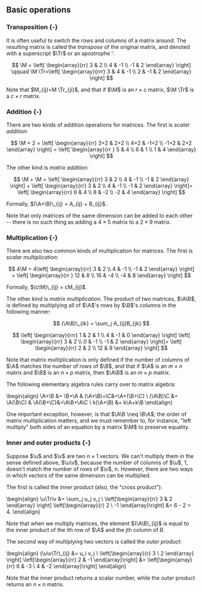 ## Basic operations

### Transposition {-}

It is often useful to switch the rows and columns of a matrix around.  The resulting matrix is called the *transpose* of the original matrix, and denoted with a superscript $\Tr$ or an apostrophe $'$:

$$ \M = \left[ \begin{array}{rr}
3 & 2 \\
4 & -1 \\
-1 & 2
\end{array} \right]
\qquad
\M \Tr=\left[ \begin{array}{rrr}
3 & 4 & -1 \\
2 & -1 & 2
\end{array} \right] $$

Note that $M_{ij}=M \Tr_{ji}$, and that if $\M$ is an $r \times c$ matrix, $\M \Tr$ is a $c \times r$ matrix.

### Addition {-}

There are two kinds of addition operations for matrices.  The first is *scalar addition*:

$$ \M + 2 = \left[ \begin{array}{rr}
3+2 & 2+2 \\
4+2 & -1+2 \\
-1+2 & 2+2
\end{array} \right] =
\left[ \begin{array}{rr }
5 & 4 \\
6 & 1 \\
1 & 4
\end{array} \right] $$

The other kind is *matrix addition*:

$$ \M + \M = \left[ \begin{array}{rr}
3 & 2 \\
4 & -1 \\
-1 & 2
\end{array} \right] + \left[ \begin{array}{rr}
3 & 2 \\
4 & -1 \\
-1 & 2
\end{array} \right]= \left[ \begin{array}{rr}
6 & 4 \\
8 & -2 \\
-2 & 4
\end{array} \right] $$

Formally, $(\A+\B)\_{ij} = A_{ij} + B_{ij}$.

Note that only matrices of the same dimension can be added to each other -- there is no such thing as adding a $4 \times 5$ matrix to a $2 \times 9$ matrix.

### Multiplication {-}

There are also two common kinds of multiplication for matrices.  The first is *scalar multiplication*:

$$ 4\M = 4\left[ \begin{array}{rr}
3 & 2 \\
4 & -1 \\
-1 & 2
\end{array} \right] =
\left[ \begin{array}{rr }
12 & 8 \\
16 & -4 \\
-4 & 8
\end{array} \right] $$

Formally, $(c\M)\_{ij} = cM_{ij}$.

The other kind is *matrix multiplication*. The product of two matrices, $\A\B$, is defined by multiplying all of $\A$'s rows by $\B$'s columns in the following manner:

$$ (\A\B)\_{ik} = \sum_j A_{ij}B_{jk} $$

$$ \left[ \begin{array}{rrr}
1 & 2 & 1 \\
4 & -1 & 0
\end{array} \right] \left[ \begin{array}{rr}
3 & 2 \\
0 & -1 \\
-1 & 2
\end{array} \right]= \left[ \begin{array}{rr}
2 & 2 \\
12 & 9
\end{array} \right] $$

Note that matrix multiplication is only defined if the number of columns of $\A$ matches the number of rows of $\B$, and that if $\A$ is an $m \times n$ matrix and $\B$ is an $n \times p$ matrix, then $\A\B$ is an $m \times p$ matrix.

The following elementary algebra rules carry over to matrix algebra:

\begin{align}
\A+\B &= \B+\A & (\A+\B)+\C&=\A+(\B+\C) \\
(\A\B)\C &= \A(\B\C) & \A(\B+\C)&=\A\B+\A\C \\
k(\A+\B) &= k\A+k\B
\end{align}

One important exception, however, is that $\A\B \neq \B\A$; the order of matrix multiplication matters, and we must remember to, for instance, "left multiply" both sides of an equation by a matrix $\M$ to preserve equality.

### Inner and outer products {-}

Suppose $\u$ and $\v$ are two $n \times 1$ vectors. We can't multiply them in the sense defined above, $\u\v$, because the number of columns of $\u$, 1, doesn't match the number of rows of $\v$, n. However, there are two ways in which vectors of the same dimension can be multiplied.

The first is called the *inner product* (also, the "cross product"):

\begin{align}
\u\Tr\v &= \sum_j u_j v_j \\
\left[\begin{array}{rr}
  3 & 2
  \end{array} \right]
\left[\begin{array}{r}
  2 \\
  -1
\end{array}\right] &= 6 - 2 = 4.
\end{align}

Note that when we multiply matrices, the element $(\A\B)_{ij}$ is equal to the inner product of the ith row of $\A$ and the jth column of $B$.

The second way of multiplying two vectors is called the *outer product*:

\begin{align}
(\u\v\Tr)_{ij} &= u_i v_j \\
\left[\begin{array}{r}
  3 \\
  2
  \end{array} \right]
\left[\begin{array}{rr}
  2 & -1
\end{array}\right] &=
\left[\begin{array}{rr}
  6 & -3 \\
  4 & -2
\end{array}\right]
\end{align}

Note that the inner product returns a scalar number, while the outer product returns an $n \times n$ matrix.
